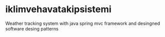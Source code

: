 # iklimvehavatakipsistemi
Weather tracking system with java spring mvc framework and desingned software desing patterns


